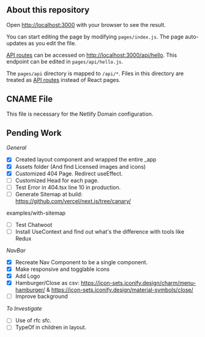 ## About this repository

Open [http://localhost:3000](http://localhost:3000) with your browser to see the result.

You can start editing the page by modifying `pages/index.js`. The page auto-updates as you edit the file.

[API routes](https://nextjs.org/docs/api-routes/introduction) can be accessed on [http://localhost:3000/api/hello](http://localhost:3000/api/hello). This endpoint can be edited in `pages/api/hello.js`.

The `pages/api` directory is mapped to `/api/*`. Files in this directory are treated as [API routes](https://nextjs.org/docs/api-routes/introduction) instead of React pages.

## CNAME File

This file is necessary for the Netlify Domain configuration.

## Pending Work

_General_

-   [x] Created layout component and wrapped the entire \_app
-   [x] Assets folder (And find Licensed images and icons)
-   [x] Customized 404 Page. Redirect useEffect.
-   [ ] Customized Head for each page.
-   [ ] Test Error in 404.tsx line 10 in production.
-   [ ] Generate Sitemap at build: https://github.com/vercel/next.js/tree/canary/

examples/with-sitemap

-   [ ] Test Chatwoot
-   [ ] Install UseContext and find out what's the difference with tools like Redux

_NavBar_

-   [x] Recreate Nav Component to be a single component.
-   [x] Make responsive and togglable icons
-   [x] Add Logo
-   [x] Hamburger/Close as csv: https://icon-sets.iconify.design/charm/menu-hamburger/ & https://icon-sets.iconify.design/material-symbols/close/
-   [ ] Improve background

_To Investigate_

-   [ ] Use of rfc sfc.
-   [ ] TypeOf in children in layout.
